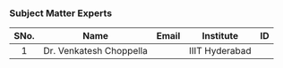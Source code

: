 <!-- Remove all lines above this line before making changes to the file -->
### Subject Matter Experts
| SNo. | Name                    | Email | Institute      | ID |
|:----:|:-----------------------:|:-----:|:--------------:|:--:|
| 1    | Dr. Venkatesh Choppella |       | IIIT Hyderabad |    |

<!-- ### Developers
| SNo. | Name | Email | Institute | ID |
|:----:|:----:|:-----:|:---------:|:--:|
| 1    | name | email | institute | id | -->
